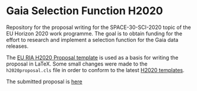 Gaia Selection Function H2020
=============================

Repository for the proposal writing for the SPACE-30-SCI-2020 topic of the EU Horizon 2020 work programme. The goal is
to obtain funding for the effort to research and implement a selection function for the Gaia data releases.

The [EU RIA H2020 Proposal template](https://www.overleaf.com/latex/templates/eu-ria-h2020-proposal-template/tzrcxdztpgzk) is
used as a basis for writing the proposal in LaTeX. Some small changes were made to the `h2020proposal.cls` file in order to
conform to the latest [H2020 templates](https://ec.europa.eu/research/participants/data/ref/h2020/call_ptef/pt/2018-2020/h2020-call-pt-ria-ia-2018-20_en.pdf).

The submitted proposal is [here](Proposal-SEP-210654227.pdf)
